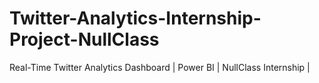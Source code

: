 # Twitter-Analytics-Internship-Project-NullClass
Real-Time Twitter Analytics Dashboard | Power BI | NullClass Internship |
